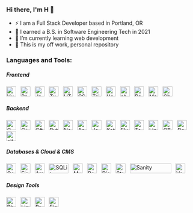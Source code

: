 ### Hi there, I'm H 👋

- ⚡ I am a Full Stack Developer based in Portland, OR
- 🔭 I earned a B.S. in Software Engineering Tech in 2021
- 🌱 I’m currently learning web development
- 📖 This is my off work, personal repository

### Languages and Tools:

##### Frontend
<p align="left">
  <img alt="Vue.js" height="26px" width="26px" src="https://svgl.app/library/vue.svg" />
  &nbsp;
  <img alt="React.js" height="26px" width="26px" src="https://svgl.app/library/react.svg" />
  &nbsp;
  <img alt="JavaScript" height="26px" width="26px" src="https://svgl.app/library/javascript.svg" />
  &nbsp;
  <img alt="TypeScript" height="26px" width="26px" src="https://svgl.app/library/typescript.svg" />
  &nbsp;
  <img alt="HTML" height="26px" width="26px" src="https://svgl.app/library/html5.svg" />
  &nbsp;
  <img alt="CSS" height="26px" width="26px" src="https://svgl.app/library/css.svg" />
  &nbsp;
  <img alt="Tailwind" height="26px" width="26px" src="https://svgl.app/library/tailwindcss.svg" />
  &nbsp;
  <img alt="Headless UI" height="26px" width="26px" src="https://svgl.app/library/headlessui.svg" />
  &nbsp;
  <img alt="shadcn/ui" height="26px" width="26px" src="https://svgl.app/library/shadcn-ui_dark.svg" />
  &nbsp;
  <img alt="Radix UI" height="26px" width="26px" src="https://svgl.app/library/radix-ui_dark.svg" />
  &nbsp;
  <img alt="Material Design" height="26px" width="26px" src="https://svgl.app/library/materialui.svg" />
  &nbsp;
  <img alt="Chakra UI" height="26px" width="26px" src="https://svgl.app/library/chakra-ui.svg" />
</p>

##### Backend
<p align="left">
  <img alt="C" height="26px" width="26px" src="https://svgl.app/library/c.svg" />
  &nbsp;
  <img alt="C++" height="26px" width="26px" src="https://svgl.app/library/c++.svg" />
  &nbsp;
  <img alt="C#" height="26px" width="26px" src="https://svgl.app/library/csharp.svg" />
  &nbsp;
  <img alt="Python" height="26px" width="26px" src="https://svgl.app/library/python.svg" />
  &nbsp;
  <img alt="Node.js" height="26px" width="26px" src="https://svgl.app/library/nodejs.svg" />
  &nbsp;
  <img alt="Android Studio" height="26px" width="26px" src="https://svgl.app/library/android-icon.svg" />
  &nbsp;
  <img alt="Java" height="26px" width="26px" src="https://svgl.app/library/java.svg" />
  &nbsp;
  <img alt="Kotlin" height="26px" width="26px" src="https://svgl.app/library/kotlin.svg" />
  &nbsp;
  <img alt="Flutter" height="26px" width="26px" src="https://svgl.app/library/flutter.svg" />
  &nbsp;
  <img alt="TensorFlow" height="26px" width="26px" src="https://svgl.app/library/tensorflow.svg" />
  &nbsp;
  <img alt="Linux" height="26px" width="26px" src="https://svgl.app/library/linux.svg" />
  &nbsp;
  <img alt="QT" height="26px" width="26px" src="https://svgl.app/library/qt.svg" />
  &nbsp;
  <img alt="Docker" height="26px" width="26px" src="https://svgl.app/library/docker.svg" />
  &nbsp;
  <img alt="git" height="26px" width="26px" src="https://svgl.app/library/git.svg" />
</p>

##### Databases & Cloud & CMS
<p align="left">
  <img alt="Google Cloud" height="26px" width="26px" src="https://svgl.app/library/google.svg" /> 
  &nbsp;
  <img alt="Firebase" height="26px" width="26px" src="https://svgl.app/library/firebase.svg" /> 
  &nbsp;
  <img alt="Amazon Web Services" height="26px" width="26px" src="https://svgl.app/library/aws.svg" />
  &nbsp;
  <img alt="SQLite" height="26px" width="52px" src="https://svgl.app/library/sqlite.svg" />
  &nbsp;
  <img alt="MySQL" height="26px" width="26px" src="https://svgl.app/library/mysql.svg" />
  &nbsp;
  <img alt="PostgresSQL" height="26px" width="26px" src="https://svgl.app/library/postgresql.svg" />
  &nbsp;
  <img alt="Django" height="26px" width="26px" src="https://svgl.app/library/django.svg" />
  &nbsp;
  <img alt="Strapi" height="26px" width="26px" src="https://svgl.app/library/strapi.svg" />
  &nbsp;
  <img alt="Sanity" height="26px" width="110px" src="https://svgl.app/library/sanity.svg" />
  &nbsp;
  <img alt="Vercel" height="26px" width="26px" src="https://svgl.app/library/vercel.svg" />
</p>

##### Design Tools
<p align="left">
  <img alt="Photoshop" height="26px" width="26px" src="https://svgl.app/library/photoshop.svg" />
  &nbsp;
  <img alt="Lightroom" height="26px" width="26px" src="https://svgl.app/library/lightroom.svg" />
  &nbsp;
  <img alt="Premiere" height="26px" width="26px" src="https://svgl.app/library/premiere.svg" />
  &nbsp;
  <img alt="Figma" height="26px" width="26px" src="https://svgl.app/library/figma.svg" /> 
  &nbsp;
</p>
